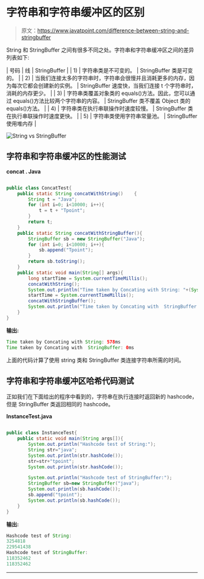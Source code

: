 # 字符串和字符串缓冲区的区别

> 原文：<https://www.javatpoint.com/difference-between-string-and-stringbuffer>

String 和 StringBuffer 之间有很多不同之处。字符串和字符串缓冲区之间的差异列表如下:

| 号码 | 线 | StringBuffer |
| 1) | 字符串类是不可变的。 | StringBuffer 类是可变的。 |
| 2) | 当我们连接太多的字符串时，字符串会很慢并且消耗更多的内存，因为每次它都会创建新的实例。 | StringBuffer 速度快，当我们连接 t 个字符串时，消耗的内存更少。 |
| 3) | 字符串类覆盖对象类的 equals()方法。因此，您可以通过 equals()方法比较两个字符串的内容。 | StringBuffer 类不覆盖 Object 类的 equals()方法。 |
| 4) | 字符串类在执行串联操作时速度较慢。 | StringBuffer 类在执行串联操作时速度更快。 |
| 5) | 字符串类使用字符串常量池。 | StringBuffer 使用堆内存 |

![String vs StringBuffer](../img/52bac5862abdaffe71b6333623f098bd.png)

## 字符串和字符串缓冲区的性能测试

**concat . Java**

```java

public class ConcatTest{
    public static String concatWithString()    {
        String t = "Java";
        for (int i=0; i<10000; i++){
            t = t + "Tpoint";
        }
        return t;
    }
    public static String concatWithStringBuffer(){
        StringBuffer sb = new StringBuffer("Java");
        for (int i=0; i<10000; i++){
            sb.append("Tpoint");
        }
        return sb.toString();
    }
    public static void main(String[] args){
        long startTime = System.currentTimeMillis();
        concatWithString();
        System.out.println("Time taken by Concating with String: "+(System.currentTimeMillis()-startTime)+"ms");
        startTime = System.currentTimeMillis();
        concatWithStringBuffer();
        System.out.println("Time taken by Concating with  StringBuffer: "+(System.currentTimeMillis()-startTime)+"ms");
    }
}

```

**输出:**

```java
Time taken by Concating with String: 578ms
Time taken by Concating with  StringBuffer: 0ms

```

上面的代码计算了使用 string 类和 StringBuffer 类连接字符串所需的时间。

## 字符串和字符串缓冲区哈希代码测试

正如我们在下面给出的程序中看到的，字符串在执行连接时返回新的 hashcode，但是 StringBuffer 类返回相同的 hashcode。

**InstanceTest.java**

```java

public class InstanceTest{
    public static void main(String args[]){
        System.out.println("Hashcode test of String:");
        String str="java";
        System.out.println(str.hashCode());
        str=str+"tpoint";
        System.out.println(str.hashCode());

        System.out.println("Hashcode test of StringBuffer:");
        StringBuffer sb=new StringBuffer("java");
        System.out.println(sb.hashCode());
        sb.append("tpoint");
        System.out.println(sb.hashCode());
    }
}

```

**输出:**

```java
Hashcode test of String:
3254818
229541438
Hashcode test of StringBuffer:
118352462
118352462

```

* * *